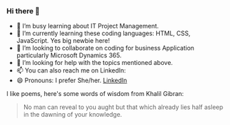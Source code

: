 ### Hi there 👋
- 🔭 I’m busy learning about IT Project Management.
- 🌱 I’m currently learning these coding languages: HTML, CSS, JavaScript. Yes big newbie here!  
- 👯 I’m looking to collaborate on coding for business Application particularly Microsoft Dynamics 365.
- 🤔 I’m looking for help with the topics mentioned above. 
- 📫 You can also reach me on LinkedIn: 
- 😄 Pronouns: I prefer She/her. [LinkedIn](https://www.linkedin.com/in/catherinerosedurand/)

I like poems, here's some words of wisdom from Khalil Gibran: 
>No man can reveal to you aught but that which already 
>lies half asleep in the dawning of your knowledge. 
<!--
**rosedrnd/rosedrnd** is a ✨ _special_ ✨ repository because its `README.md` (this file) appears on your GitHub profile.

Here are some ideas to get you started:


-->
